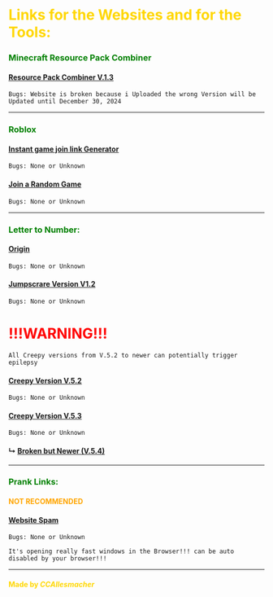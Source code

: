 # <font color="gold">Links for the Websites and for the Tools:</font>


### <font color="green">Minecraft Resource Pack Combiner</font>

#### [Resource Pack Combiner V.1.3](https://ccallesmacher.github.io/Tools-on-Websites/Minecraft/Combiner/index.html)

`Bugs: Website is broken because i Uploaded the wrong Version will be Updated until December 30, 2024`

---

### <font color="green">Roblox</font>

#### [Instant game join link Generator](https://ccallesmacher.github.io/Tools-on-Websites/Roblox/Join%20Game%20Link/index.html)

`Bugs: None or Unknown`

#### [Join a Random Game](https://ccallesmacher.github.io/Tools-on-Websites/Roblox/Randome%20Game/index.html) 

`Bugs: None or Unknown`

---
### <font color="green">Letter to Number:</font>


#### [Origin](https://ccallesmacher.github.io/Tools-on-Websites/LettertoNumber/LettertoNumber.html)

`Bugs: None or Unknown`

#### [Jumpscrare Version V1.2](https://ccallesmacher.github.io/Tools-on-Websites/LettertoNumber/Lettertonumber.html)

`Bugs: None or Unknown`


# <font color="red">!!!WARNING!!!</font>


`All Creepy versions from V.5.2 to newer can potentially trigger epilepsy`

#### [Creepy Version V.5.2](https://ccallesmacher.github.io/Tools-on-Websites/LettertoNumber/save%20V.5.2/anti-virus.html)

`Bugs: None or Unknown`
   
#### [Creepy Version V.5.3](https://ccallesmacher.github.io/Tools-on-Websites/LettertoNumber/save%20V.5.3/anti-virus.html)

`Bugs: None or Unknown`

#### ↳ [Broken but Newer (V.5.4)](https://ccallesmacher.github.io/Tools-on-Websites/LettertoNumber/save%20V.5.3/notgood/anti-virus.html)

---

### <font color="green">Prank Links:</font>

#### <font color="orange">NOT RECOMMENDED</font>

#### [Website Spam](https://ccallesmacher.github.io/Tools-on-Websites/Prank-Links/Window_Spam.html)

`Bugs: None or Unknown`

`It's opening really fast windows in the Browser!!! can be auto disabled by your browser!!!`



---

#### <font color="gold">Made by ___CCAllesmacher___</font>
